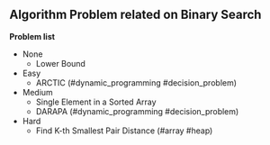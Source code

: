 ## Algorithm Problem related on Binary Search

**Problem list**
* None
	* Lower Bound
* Easy
	* ARCTIC (\#dynamic\_programming \#decision\_problem)
* Medium
	* Single Element in a Sorted Array
	* DARAPA (\#dynamic\_programming \#decision\_problem)
* Hard
	* Find K-th Smallest Pair Distance (\#array \#heap)